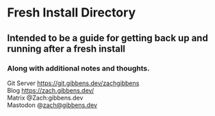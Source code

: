 # Fresh Install Directory
## Intended to be a guide for getting back up and running after a fresh install
### Along with additional notes and thoughts.
Git Server https://git.gibbens.dev/zachgibbens  
Blog https://zach.gibbens.dev/  
Matrix @Zach:gibbens.dev  
Mastodon @zach@gibbens.dev  
